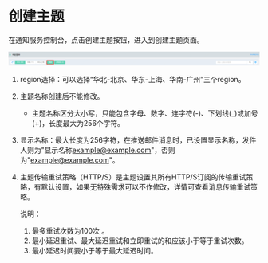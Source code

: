 # 创建主题

在通知服务控制台，点击创建主题按钮，进入到创建主题页面。

![创建](../../../../../image/Internet-Middleware/Notification-Service/创建主题1.png)

1. region选择：可以选择“华北-北京、华东-上海、华南-广州”三个region。

2. 主题名称创建后不能修改。

   - 主题名称区分大小写，只能包含字母、数字、连字符(-)、下划线(_)或加号 (+)，长度最大为256个字符。

3. 显示名称：最大长度为256字符，在推送邮件消息时，已设置显示名称，发件人则为"显示名称<example@example.com>"，否则为"<example@example.com>"。

4. 主题传输重试策略（HTTP/S）是主题设置其所有HTTP/S订阅的传输重试策略，有默认设置，如果无特殊需求可以不作修改，详情可查看消息传输重试策略。

   说明：

   1. 最多重试次数为100次 。
   2. 最小延迟重试、最大延迟重试和立即重试的和应该小于等于重试次数。
   3. 最小延迟时间要小于等于最大延迟时间。

